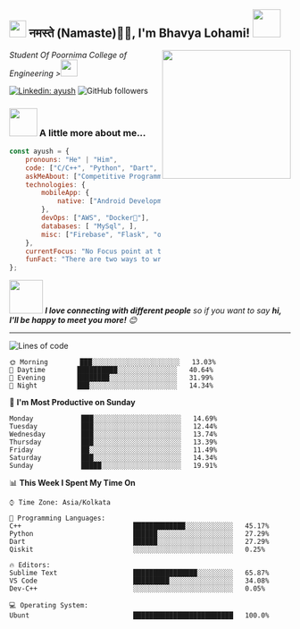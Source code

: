 <h2><img src="https://emojis.slackmojis.com/emojis/images/1531849430/4246/blob-sunglasses.gif?1531849430" width="30"/> नमस्ते (Namaste)🙏🏻, I'm Bhavya Lohami! <img src="https://media.giphy.com/media/12oufCB0MyZ1Go/giphy.gif" width="50"></h2>
<img align='right' src="https://media.giphy.com/media/M9gbBd9nbDrOTu1Mqx/giphy.gif" width="230">
<p><em>Student Of Poornima College of Engineering ><img src="https://media.giphy.com/media/WUlplcMpOCEmTGBtBW/giphy.gif" width="30"> 
</em></p>

[![Linkedin: ayush](https://img.shields.io/badge/-ayush-blue?style=flat-square&logo=Linkedin&logoColor=white&link=https://www.linkedin.com/in/ayush-baluni-1469a4241/)](https://www.linkedin.com/in/ayush-baluni-1469a4241/)
![GitHub followers](https://img.shields.io/github/followers/aayushbaluni?label=Follow&style=social)



### <img src="https://media.giphy.com/media/VgCDAzcKvsR6OM0uWg/giphy.gif" width="50"> A little more about me...  

```javascript
const ayush = {
    pronouns: "He" | "Him",
    code: ["C/C++", "Python", "Dart", "Qiskit"],
    askMeAbout: ["Competitive Programming", "Tech", "App Dev", "Inovation"],
    technologies: {
        mobileApp: {
            native: ["Android Development","Flutter"]
        },
        devOps: ["AWS", "Docker🐳"],
        databases: [ "MySql", ],
        misc: ["Firebase", "Flask", "open-cv", "Computer Vision"]
    },
    currentFocus: "No Focus point at this time",
    funFact: "There are two ways to write error-free programs; only the third one works"
};
```

<img src="https://media.giphy.com/media/LnQjpWaON8nhr21vNW/giphy.gif" width="60"> <em><b>I love connecting with different people</b> so if you want to say <b>hi, I'll be happy to meet you more!</b> 😊</em>

---
<!--START_SECTION:waka-->

![Lines of code](https://img.shields.io/badge/From%20Hello%20World%20I%27ve%20Written-1%20Million%20lines%20of%20code-blue)


```text
🌞 Morning        ███░░░░░░░░░░░░░░░░░░░░░░   13.03% 
🌆 Daytime        ██████████░░░░░░░░░░░░░░░   40.64% 
🌃 Evening        ████████░░░░░░░░░░░░░░░░░   31.99% 
🌙 Night          ███░░░░░░░░░░░░░░░░░░░░░░   14.34%

```
📅 **I'm Most Productive on Sunday** 

```text
Monday            ███░░░░░░░░░░░░░░░░░░░░░░   14.69% 
Tuesday           ███░░░░░░░░░░░░░░░░░░░░░░   12.44% 
Wednesday         ███░░░░░░░░░░░░░░░░░░░░░░   13.74% 
Thursday          ███░░░░░░░░░░░░░░░░░░░░░░   13.39% 
Friday            ██░░░░░░░░░░░░░░░░░░░░░░░   11.49% 
Saturday          ███░░░░░░░░░░░░░░░░░░░░░░   14.34% 
Sunday            █████░░░░░░░░░░░░░░░░░░░░   19.91%

```


📊 **This Week I Spent My Time On** 

```text
⌚︎ Time Zone: Asia/Kolkata

💬 Programming Languages: 
C++                            █████████████░░░░░░░░░░░░   45.17% 
Python                         ██████░░░░░░░░░░░░░░░░░░░   27.29% 
Dart                           ██████░░░░░░░░░░░░░░░░░░░   27.29%  
Qiskit                         ░░░░░░░░░░░░░░░░░░░░░░░░░   0.25%

🔥 Editors: 
Sublime Text                   ████████████████░░░░░░░░░   65.87% 
VS Code                        █████████░░░░░░░░░░░░░░░░   34.08% 
Dev-C++                        ░░░░░░░░░░░░░░░░░░░░░░░░░   0.05%

💻 Operating System: 
Ubunt                          █████████████████████████   100.0%

```




<!--END_SECTION:waka-->
